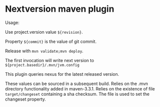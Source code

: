 # Nextversion maven plugin

Usage:

Use project.version value `${revision}`.

Property `${commit}` is the value of git commit.

Release with `mvn validate;mvn deploy`.

The first invocation will write next version to `${project.basedir}/.mvn/jvm.config`

This plugin queries nexus for the latest released version.

These values can be sourced in a subsequent build.
Relies on the .mvn directory functionality added in maven-3.3.1.
Relies on the existence of file `target/changeset` containing a sha checksum.
The file is used to set the changeset property.
